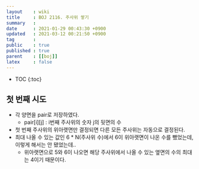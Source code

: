 ```yaml
---
layout    : wiki
title     : BOJ 2116. 주사위 쌓기
summary   : 
date      : 2021-01-29 00:43:30 +0900
updated   : 2021-03-12 00:21:50 +0900
tag       : 
public    : true
published : true
parent    : [[boj]]
latex     : false
---
```

* TOC
{:toc}

## 첫 번째 시도
- 각 양면을 pair로 저장하였다.
	- pair[i][j] : i번째 주사위의 숫자 j의 뒷면의 수
- 첫 번째 주사위의 위아랫면만 결정되면 다른 모든 주사위는 자동으로 결정된다.
- 최대 나올 수 있는 값인 6 * N(주사위 수)에서 6이 위아랫면이 나온 수를 뺐었는데, 이렇게 해서는 안 됐었는데..
	- 위아랫면으로 5와 6이 나오면 해당 주사위에서 나올 수 있는 옆면의 수의 최대는 4이기 때문이다.
